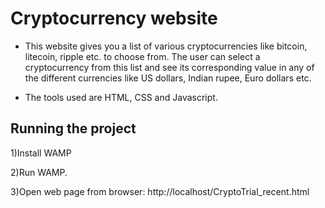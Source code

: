 # Cryptocurrency website
- This website gives you a list of various cryptocurrencies like bitcoin, litecoin, ripple etc. to choose from. The user can select a cryptocurrency from this list and see its corresponding value in any of the different currencies like US dollars, Indian rupee, Euro dollars etc. 

- The tools used are HTML, CSS and Javascript. 

## Running the project

1)Install WAMP

2)Run WAMP.

3)Open web page from browser: http://localhost/CryptoTrial_recent.html


